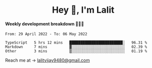 <h1 align="center">Hey 👋, I'm Lalit</h1>

#### Weekly development breakdown 👨🏻‍💻
<!--START_SECTION:waka-->

```text
From: 29 April 2022 - To: 06 May 2022

TypeScript   5 hrs 12 mins   ████████████████████████░   96.31 %
Markdown     7 mins          ▓░░░░░░░░░░░░░░░░░░░░░░░░   02.39 %
Other        3 mins          ▒░░░░░░░░░░░░░░░░░░░░░░░░   01.19 %
```

<!--END_SECTION:waka-->

Reach me at → lalitvijay9480@gmail.com
